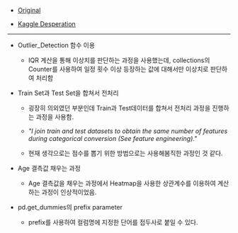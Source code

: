 - [Original](https://www.kaggle.com/code/yassineghouzam/titanic-top-4-with-ensemble-modeling)

- [Kaggle Desperation](https://www.kaggle.com/code/pangdar/titanic-top-4-with-ensemble-modeling)

---

* Outlier_Detection 함수 이용 
    * IQR 계산을 통해 이상치를 판단하는 과정을 사용했는데, collections의 Counter를 사용하여 일정 횟수 이상 등장하는 값에 대해서만 이상치로 판단하여 처리함

* Train Set과 Test Set을 합쳐서 전처리
    * 굉장히 의외였던 부분인데 Train과 Test데이터를 합쳐서 전처리 과정을 진행하는 과정을 사용함.

    * *"I join train and test datasets to obtain the same number of features during categorical conversion (See feature engineering)."*

    * 현재 생각으로는 점수를 뽑기 위한 방법으로는 사용해봄직한 과정인 것 같다.

* Age 결측값 채우는 과정 
    * Age 결측값을 채우는 과정에서 Heatmap을 사용한 상관계수를 이용하여 계산하는 과정이 인상적이었음. 

* pd.get_dummies의 prefix parameter
    * prefix를 사용하여 컬럼명에 지정한 단어를 접두사로 붙일 수 있다.